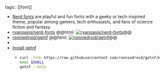 tags:: [[font]]

- [Nerd fonts](https://www.nerdfonts.com/) are playful and fun fonts with a geeky or tech-inspired theme, popular among gamers, tech enthusiasts, and fans of science fiction and fantasy.
- [ryanoasis/nerd-fonts](https://github.com/ryanoasis/nerd-fonts)
  @@html: <a href="https://github.com/ryanoasis/nerd-fonts/"><img src="https://github-readme-stats-astronomer.vercel.app/api/pin/?username=ryanoasis&repo=nerd-fonts&theme=tokyonight" alt="ryanoasis/nerd-fonts"/></a>@@
- [ronniedroid/getnf](https://github.com/ronniedroid/getnf)
  @@html: <a href="https://github.com/ronniedroid/getnf/"><img src="https://github-readme-stats-astronomer.vercel.app/api/pin/?username=ronniedroid&repo=getnf&theme=tokyonight" alt="ronniedroid/getnf"/></a>@@
-
- [Install getnf](https://github.com/ronniedroid/getnf/#installation)
	- ```bash
	  curl -fsSL https://raw.githubusercontent.com/ronniedroid/getnf/master/install.sh | bash
	  exec $SHELL
	  getnf --help
	  ```
